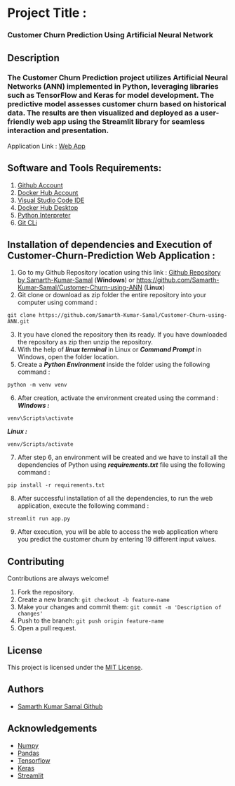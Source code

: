 
# Project Title : 
### Customer Churn Prediction Using Artificial Neural Network  

## Description
### The Customer Churn Prediction project utilizes Artificial Neural Networks (ANN) implemented in Python, leveraging libraries such as TensorFlow and Keras for model development. The predictive model assesses customer churn based on historical data. The results are then visualized and deployed as a user-friendly web app using the Streamlit library for seamless interaction and presentation.

Application Link : [Web App](https://sam-customer-churn-app.streamlit.app/)


## Software and Tools Requirements:
1. [Github Account](https://github.com/)
2. [Docker Hub Account](https://hub.docker.com/)
3. [Visual Studio Code IDE](https://code.visualstudio.com/)
4. [Docker Hub Desktop](https://docs.docker.com/desktop/install/windows-install/)
5. [Python Interpreter](https://www.python.org/downloads/)
6. [Git CLi](https://git-scm.com/downloads)


## Installation of dependencies and Execution of Customer-Churn-Prediction Web Application :
1. Go to my Github Repository location using this link : [Github Repository by Samarth-Kumar-Samal](https://github.com/Samarth-Kumar-Samal/Customer-Churn-using-ANN) (**Windows**) or https://github.com/Samarth-Kumar-Samal/Customer-Churn-using-ANN (**Linux**)
2. Git clone or download as zip folder the entire repository into your computer using command :
```
git clone https://github.com/Samarth-Kumar-Samal/Customer-Churn-using-ANN.git
```
3. It you have cloned the repository then its ready. If you have downloaded the repository as zip then unzip the repository.
4. With the help of ***linux terminal*** in Linux or ***Command Prompt*** in Windows, open the folder location.
5. Create a ***Python Environment*** inside the folder using the following command :
```
python -m venv venv
``` 
6. After creation, activate the environment created using the command :
***Windows :***
```
venv\Scripts\activate
```
***Linux :***
```
venv/Scripts/activate
```
7. After step 6, an environment will be created and we have to install all the dependencies of Python using ***requirements.txt*** file using the following command :
```
pip install -r requirements.txt
```
8. After successful installation of all the dependencies, to run the web application, execute the following command :
```
streamlit run app.py
```
9. After execution, you will be able to access the web application where you predict the customer churn by entering 19 different input values.

## Contributing

Contributions are always welcome!

1. Fork the repository.
2. Create a new branch: `git checkout -b feature-name`
3. Make your changes and commit them: `git commit -m 'Description of changes'`
4. Push to the branch: `git push origin feature-name`
5. Open a pull request.
## License
This project is licensed under the [MIT License](LICENSE).


## Authors

- [Samarth Kumar Samal Github](https://github.com/Samarth-Kumar-Samal)


## Acknowledgements

 - [Numpy](https://numpy.org/doc/stable/)
 - [Pandas](https://pandas.pydata.org/docs/)
 - [Tensorflow](https://www.tensorflow.org/)
 - [Keras](https://keras.io/api/)
 - [Streamlit](https://docs.streamlit.io/)

